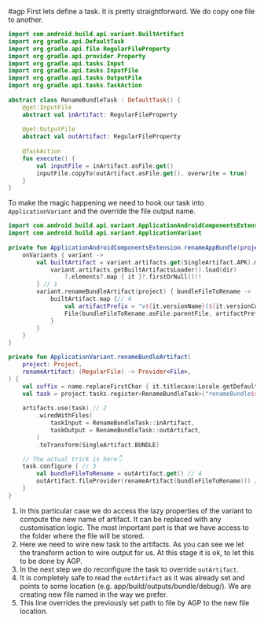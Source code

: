 #agp
First lets define a task. It is pretty straightforward. We do copy one file to another.

```kotlin
import com.android.build.api.variant.BuiltArtifact  
import org.gradle.api.DefaultTask  
import org.gradle.api.file.RegularFileProperty  
import org.gradle.api.provider.Property  
import org.gradle.api.tasks.Input  
import org.gradle.api.tasks.InputFile  
import org.gradle.api.tasks.OutputFile  
import org.gradle.api.tasks.TaskAction  
  
abstract class RenameBundleTask : DefaultTask() {  
    @get:InputFile  
    abstract val inArtifact: RegularFileProperty  
  
    @get:OutputFile  
    abstract val outArtifact: RegularFileProperty  
  
    @TaskAction  
    fun execute() {  
	    val inputFile = inArtifact.asFile.get()
        inputFile.copyTo(outArtifact.asFile.get(), overwrite = true)
    }  
}
```

To make the magic happening we need to hook our task into `ApplicationVariant` and the override the file output name.

```kotlin
import com.android.build.api.variant.ApplicationAndroidComponentsExtension  
import com.android.build.api.variant.ApplicationVariant
  
private fun ApplicationAndroidComponentsExtension.renameAppBundle(project: Project) {  
    onVariants { variant ->  
        val builtArtifact = variant.artifacts.get(SingleArtifact.APK).map { dir ->  
            variant.artifacts.getBuiltArtifactsLoader().load(dir)  
                ?.elements?.map { it }?.firstOrNull()!!  
        } // 1  
        variant.renameBundleArtifact(project) { bundleFileToRename ->  
            builtArtifact.map {// 4  
                val artifactPrefix = "v${it.versionName}(${it.versionCode})-${variant.name}.aab"  
                File(bundleFileToRename.asFile.parentFile, artifactPrefix)  
            }  
        }    
	}
}  
```

```kotlin
private fun ApplicationVariant.renameBundleArtifact(  
    project: Project,  
    renameArtifact: (RegularFile) -> Provider<File>,  
) {  
    val suffix = name.replaceFirstChar { it.titlecase(Locale.getDefault()) }  
    val task = project.tasks.register<RenameBundleTask>("renameBundle$suffix")  
  
    artifacts.use(task) // 2  
        .wiredWithFiles(  
            taskInput = RenameBundleTask::inArtifact,  
            taskOutput = RenameBundleTask::outArtifact,  
        )  
        .toTransform(SingleArtifact.BUNDLE)  

	// The actual trick is here👇
    task.configure { // 3  
        val bundleFileToRename = outArtifact.get() // 4  
        outArtifact.fileProvider(renameArtifact(bundleFileToRename))) // 5  
    }  
}
```
1. In this particular case we do access the lazy properties of the variant to compute the new name of artifact. It can be replaced with any customisation logic. The most important part is that we have access to the folder where the file will be stored.
2. Here we need to wire new task to the artifacts. As you can see we let the transform action to wire output for us. At this stage it is ok, to let this to be done by AGP.
3. In the next step we do reconfigure the task to override `outArtifact`.
4. It is completely safe to read the `outArtifact` as it was already set and points to some location (e.g. app/build/outputs/bundle/debug/). We are creating new file named in the way we prefer.
5. This line overrides the previously set path to file by AGP to the new file location.